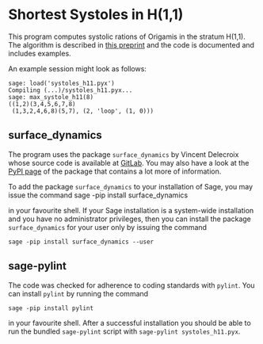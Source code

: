# Shortest Systoles in H(1,1)

This program computes systolic rations of Origamis in the stratum H(1,1). The
algorithm is described in [this preprint](https://arxiv.org/abs/1809.10327v2)
and the code is documented and includes examples.

An example session might look as follows:
    
    sage: load('systoles_h11.pyx')
    Compiling (...)/systoles_h11.pyx...
    sage: max_systole_h11(8)
    ((1,2)(3,4,5,6,7,8)
     (1,3,2,4,6,8)(5,7), (2, 'loop', (1, 0)))
     
## surface_dynamics

The program uses the package `surface_dynamics` by Vincent Delecroix whose
source code is available at
[GitLab](https://gitlab.com/videlec/surface_dynamics). You may also have a look
at the [PyPI page](https://pypi.org/project/surface-dynamics) of the package
that contains a lot more of information.

To add the package
`surface_dynamics` to your installation of Sage, you may issue the command 
    sage -pip install surface_dynamics

in your favourite shell. If your Sage installation is a system-wide
installation and you have no administrator privileges, then you can install the
package `surface_dynamics` for your user only by issuing the command

    sage -pip install surface_dynamics --user
    

## sage-pylint

The code was checked for adherence to coding standards with `pylint`. You can
install `pylint` by running the command

    sage -pip install pylint
    
in your favourite shell. After a successful installation you should be able to
run the bundled `sage-pylint` script with `sage-pylint systoles_h11.pyx`.


    
